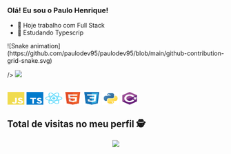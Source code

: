 ### Olá! Eu sou o Paulo Henrique!
- 🔭 Hoje trabalho com Full Stack
- 🌱 Estudando Typescrip
<picture>
  <source
    srcset="https://github-readme-stats.vercel.app/api?username=paulodev95&show_icons=true&theme=blue-green"
    media="(prefers-color-scheme: dark)"
     <img src="https://github-readme-stats.vercel.app/api/top-langs?locale=en&hide_title=false&layout=compact&card_width=320&langs_count=5&theme=blue-green&hide_border=false&username=paulodev95" height="150" alt="languages graph"  />
</div>
![Snake animation](https://github.com/paulodev95/paulodev95/blob/main/github-contribution-grid-snake.svg)

  />
  <source
    srcset="https://github-readme-stats.vercel.app/api?username=&show_iconpaulodev95s=true"
    media="(prefers-color-scheme: dark), (prefers-color-scheme: no-preference)"
  />
  <img src="https://github-readme-stats.vercel.app/api?username=paulodev95&show_icons=true" />
</picture>

<div style="display: inline_block"><br>
  
  <img align="center" alt="Paulo-Js" height="30" width="40" src="https://raw.githubusercontent.com/devicons/devicon/master/icons/javascript/javascript-plain.svg">
  <img align="center" alt="Paulo-Ts" height="30" width="40" src="https://raw.githubusercontent.com/devicons/devicon/master/icons/typescript/typescript-plain.svg">
  <img align="center" alt="Paulo-React" height="30" width="40" src="https://raw.githubusercontent.com/devicons/devicon/master/icons/react/react-original.svg">
  <img align="center" alt="Paulo-HTML" height="30" width="40" src="https://raw.githubusercontent.com/devicons/devicon/master/icons/html5/html5-original.svg">
  <img align="center" alt="Paulo-CSS" height="30" width="40" src="https://raw.githubusercontent.com/devicons/devicon/master/icons/css3/css3-original.svg">
  <img align="center" alt="Paulo-Python" height="30" width="40" src="https://raw.githubusercontent.com/devicons/devicon/master/icons/python/python-original.svg">
  <img align="center" alt="Paulo-Csharp" height="30" width="40" src="https://raw.githubusercontent.com/devicons/devicon/master/icons/csharp/csharp-original.svg">
</div>



## Total de visitas no meu perfil :detective: <br>
 <p align="center"> 
   <img alingn="center" src="https://profile-counter.glitch.me/paulodev95/count.svg" />
 </p>
  
</div>

